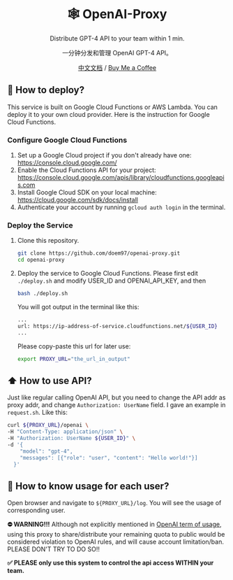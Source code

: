 <div align="center">

<h1 align="center">🕸 OpenAI-Proxy</h1>


Distribute GPT-4 API to your team within 1 min.

一分钟分发和管理 OpenAI GPT-4 API。

[中文文档](https://github.com/doem97/openai-proxy/blob/main/zh_cn.md) / [Buy Me a Coffee](https://www.buymeacoffee.com/doem1997)
</div>

## 💾 How to deploy?

This service is built on Google Cloud Functions or AWS Lambda. You can deploy it to your own cloud provider. Here is the instruction for Google Cloud Functions.

### Configure Google Cloud Functions

1. Set up a Google Cloud project if you don't already have one: https://console.cloud.google.com/
2. Enable the Cloud Functions API for your project: https://console.cloud.google.com/apis/library/cloudfunctions.googleapis.com
3. Install Google Cloud SDK on your local machine: https://cloud.google.com/sdk/docs/install
4. Authenticate your account by running `gcloud auth login` in the terminal.

### Deploy the Service

1. Clone this repository.
    ```bash
    git clone https://github.com/doem97/openai-proxy.git
    cd openai-proxy
    ```

2. Deploy the service to Google Cloud Functions. Please first edit `./deploy.sh` and modify USER_ID and OPENAI_API_KEY, and then
    ```bash
    bash ./deploy.sh
    ```
    You will got output in the terminal like this:
    ```bash
    ...
    url: https://ip-address-of-service.cloudfunctions.net/${USER_ID}
    ...
    ```
    Please copy-paste this url for later use:
    ```bash
    export PROXY_URL="the_url_in_output"
    ```

## ⬆️ How to use API?
Just like regular calling OpenAI API, but you need to change the API addr as proxy addr, and change `Authorization: UserName` field.
I gave an example in `request.sh`. Like this:
```bash
curl ${PROXY_URL}/openai \
-H "Content-Type: application/json" \
-H "Authorization: UserName ${USER_ID}" \
-d '{
    "model": "gpt-4",
    "messages": [{"role": "user", "content": "Hello world!"}]
  }'
```

## 📝 How to know usage for each user?
Open browser and navigate to `${PROXY_URL}/log`. You will see the usage of corresponding user.

**⛔️ WARNING!!!** Although not explicitly mentioned in [OpenAI term of usage](https://openai.com/policies/terms-of-use), using this proxy to share/distribute your remaining quota to public would be considered violation to OpenAI rules, and will cause account limitation/ban. PLEASE DON'T TRY TO DO SO!!

**✅ PLEASE only use this system to control the api access WITHIN your team.**
